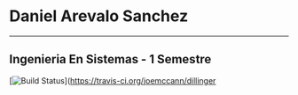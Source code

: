 # Daniel Arevalo Sanchez
------------------------------------------------------------------------------

 ## Ingenieria En Sistemas - 1 Semestre
[![Build Status](https://travis-ci.org/joemccann/dillinger.svg?branch=master)](https://travis-ci.org/joemccann/dillinger
